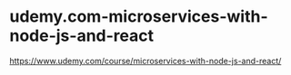 # udemy.com-microservices-with-node-js-and-react
https://www.udemy.com/course/microservices-with-node-js-and-react/
